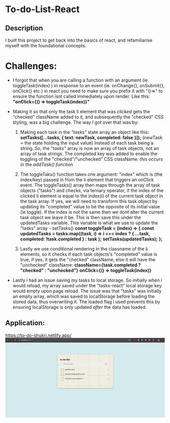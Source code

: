 # To-do-List-React

## Description

I built this project to get back into the basics of react, and refamiliarise myself with the foundational concepts.

# Challenges:

- I forgot that when you are calling a function with an argument (ie. toggleTask(index) ) in response to an event (ie. onChange{}, onSubmit{}, onClick{} etc.) in react you need to make sure you prefix it with "()=>" to ensure the function isnt called immediately upon render. Like this: **"onClick={() => toggleTask(index)}"**

- Making it so that only the task li element that was _clicked_ gets the "checked" className added to it, and subsequently the "checked" CSS styling, was a big challenge. The way I got over that was by:

  1. Making each task in the _"tasks"_ state array an object like this:
     **setTasks([...tasks, { text: newTask, completed: false }]);** (newTask = the state holding the input value)
     Instead of each task being a string. So, the _"tasks"_ array is now an array of task objects, not an array of task strings. The completed key was added to enable the toggling of the "checked"/"unchecked" CSS className.
     _this occurs in the addTask() function_
  2. The toggleTaks() function takes one argument: "index" which is (the index/key) passed in from the li element that triggers an onClick event.
     The toggleTasks() array then maps through the array of task objects ("tasks") and checks, via ternary operator, if the index of the clicked li element is equal to the index(i) of the current task object in the task array. If yes, we will need to transform this task object by updating its "completed" value to be the opposite of its initial value (ie toggle). If the index is not the same then we dont alter the current task object we leave it be.
     This is then save this under the updatedTasks variable. This variable is what we use to update the "tasks" array - setTasks()
     **const toggleTask = (index) => {**
     **const updatedTasks = tasks.map((task, i) =>**
     **i === index ? { ...task, completed: !task.completed } : task**
     **);**
     **setTasks(updatedTasks);**
     **};**

  3. Lastly we use conditional rendering in the classname of the li elements, so it checks if each task objects's "completed" value is true, if yes, it gets the "checked" className, else it will have the "unchecked" className:
     **className={task.completed ? "checked" : "unchecked"}**
     **onClick={() => toggleTask(index)}**

- Lastly i had an issue saving my tasks to local storage. So initially when i would reload, my array saved under the "tasks-react" local storage key would empty upon page reload.
  The issue was that "tasks" was initially an empty array, which was saved to localStorage before loading the stored data, thus overwriting it. The loaded flag i used prevents this by ensuring localStorage is only updated _after_ the data has loaded.

## Application:
https://to-do-shukri.netlify.app/
![alt text](image.png)
